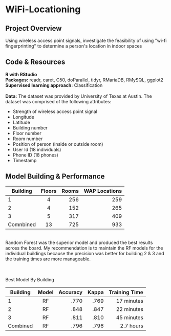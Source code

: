 # WiFi-Locationing
## Project Overview 
Using wireless access point signals, investigate the feasibility of using "wi-fi fingerprinting" to determine a person's location in indoor spaces
<br>
## Code & Resources

<b>R with RStudio</b><br>
<b>Packages:</b> readr, caret, C50, doParallel, tidyr, RMariaDB, RMySQL, ggplot2
<br>
<b>Supervised learning approach:</b> Classification
<br><br>
<b>Data:</b> The dataset was provided by University of Texas at Austin</a>.
The dataset was comprised of the following attributes:  
<ul>
        <li>Strength of wireless access point signal </li>
        <li>Longitude</li>
        <li>Latitude</li>
        <li>Building number</li>
        <li>Floor number</li>
        <li>Room number</li>
        <li>Position of person (inside or outside room)</li>
        <li>User Id (18 individuals) </li>
        <li>Phone ID (18 phones) </li>
        <li>Timestamp</li>
</ul>

## Model Building & Performance

|Building  | Floors        |Rooms  | WAP Locations |
|----------|:-------------:|------:|----------------:
| 1        |4              | 256   | 259            |
| 2        |4              | 152   | 265            |
| 3        |5              | 317   | 409            |
| Comnbined|13             | 725   | 933            |

<br>
Random Forest was the superior model and produced the best results across the board. My recommendation is to maintain the RF models for the individual buildings because the precision was better for building 2 & 3 and the training times are more manageable. 

<br> <br>
Best Model By Building
<br>

|Building  | Model    |Accuracy |  Kappa | Training Time  |
|----------|:--------:|--------:|--------:|---------------:
| 1        |RF        | .770     | .769   |17 minutes    |
| 2        |RF        | .848     | .847   |22 minutes    |
| 3        |RF        | .811     | .810   |45 minutes    |
| Combined |RF        | .796     | .796   |2.7 hours     |
